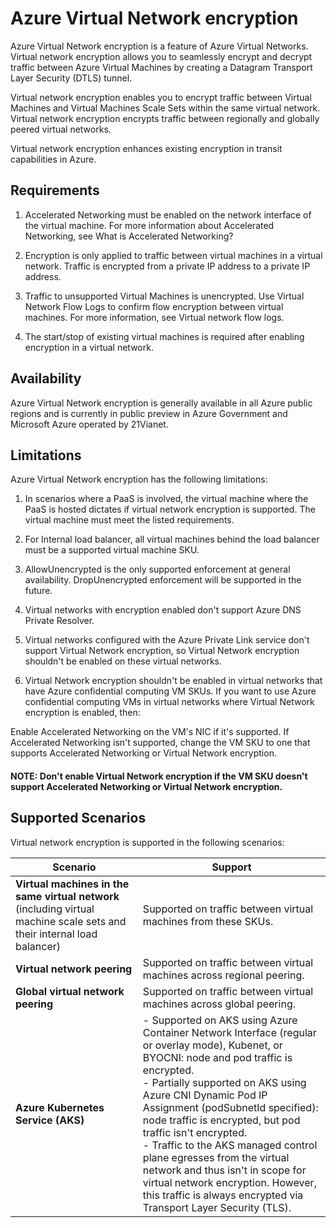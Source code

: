# Azure Virtual Network encryption

Azure Virtual Network encryption is a feature of Azure Virtual Networks. Virtual network encryption allows you to seamlessly encrypt and decrypt traffic between Azure Virtual Machines by creating a Datagram Transport Layer Security (DTLS) tunnel.

Virtual network encryption enables you to encrypt traffic between Virtual Machines and Virtual Machines Scale Sets within the same virtual network. Virtual network encryption encrypts traffic between regionally and globally peered virtual networks.

Virtual network encryption enhances existing encryption in transit capabilities in Azure.

## Requirements

1) Accelerated Networking must be enabled on the network interface of the virtual machine. For more information about Accelerated Networking, see What is Accelerated Networking?

2) Encryption is only applied to traffic between virtual machines in a virtual network. Traffic is encrypted from a private IP address to a private IP address.

3) Traffic to unsupported Virtual Machines is unencrypted. Use Virtual Network Flow Logs to confirm flow encryption between virtual machines. For more information, see Virtual network flow logs.

4) The start/stop of existing virtual machines is required after enabling encryption in a virtual network.

## Availability

Azure Virtual Network encryption is generally available in all Azure public regions and is currently in public preview in Azure Government and Microsoft Azure operated by 21Vianet.

## Limitations

Azure Virtual Network encryption has the following limitations:

1) In scenarios where a PaaS is involved, the virtual machine where the PaaS is hosted dictates if virtual network encryption is supported. The virtual machine must meet the listed requirements.

2) For Internal load balancer, all virtual machines behind the load balancer must be a supported virtual machine SKU.

3) AllowUnencrypted is the only supported enforcement at general availability. DropUnencrypted enforcement will be supported in the future.

4) Virtual networks with encryption enabled don't support Azure DNS Private Resolver.

5) Virtual networks configured with the Azure Private Link service don't support Virtual Network encryption, so Virtual Network encryption shouldn't be enabled on these virtual networks.

6) Virtual Network encryption shouldn't be enabled in virtual networks that have Azure confidential computing VM SKUs. If you want to use Azure confidential computing VMs in virtual networks where Virtual Network encryption is enabled, then:

Enable Accelerated Networking on the VM's NIC if it's supported.
If Accelerated Networking isn't supported, change the VM SKU to one that supports Accelerated Networking or Virtual Network encryption.

#### NOTE: Don't enable Virtual Network encryption if the VM SKU doesn't support Accelerated Networking or Virtual Network encryption.

## Supported Scenarios

Virtual network encryption is supported in the following scenarios:

| Scenario                            | Support |
|--------------------------------------|---------|
| **Virtual machines in the same virtual network** (including virtual machine scale sets and their internal load balancer) | Supported on traffic between virtual machines from these SKUs. |
| **Virtual network peering**          | Supported on traffic between virtual machines across regional peering. |
| **Global virtual network peering**    | Supported on traffic between virtual machines across global peering. |
| **Azure Kubernetes Service (AKS)**    | - Supported on AKS using Azure Container Network Interface (regular or overlay mode), Kubenet, or BYOCNI: node and pod traffic is encrypted.<br> - Partially supported on AKS using Azure CNI Dynamic Pod IP Assignment (podSubnetId specified): node traffic is encrypted, but pod traffic isn't encrypted.<br> - Traffic to the AKS managed control plane egresses from the virtual network and thus isn't in scope for virtual network encryption. However, this traffic is always encrypted via Transport Layer Security (TLS). |
